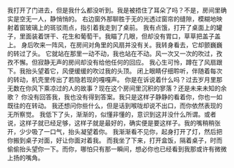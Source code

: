 我打开了门进去，但是我什么都没听到。我是被捂住了耳朵了吗？不是，房间里确实是空无一人，静悄悄的。
右边窗外那聊胜于无的光透过窗帘的缝隙，模糊地映射着窗玻璃上的斑驳雨点，指引着我走到了桌前。
我有点饿，打开了桌面上的罐子，里面装着饼干、花生和葡萄干。我瞄了几眼，但却没有胃口，草草把盖子盖上。
身后吹来一阵风，在房间对角里的风扇并没有关。我转身看去，它却颤巍巍的转过了头。
它就站在那里一动不动，我也站在不动。风一次又一次的吹过，孜孜不懈。但寂静无声的房间却没有给他任何的回应。
我心生可怜，蹲在了风扇跟下。我抬头望着它，风便缓缓的吹过我的头顶。
闭上眼睛仔细聆听，伴随着每次的转动，机壳里传出了若隐若现的嘎嘎声。
你是在诉说着什么吗？过去岁月里那无数在你风下乘凉过的人的故事？现在这个房间里沉积的寥落？还是未来未知的余歌？
你没有回答我，我也没有得到答案。我只是这样子静静的看着你，你也一如既往的在转动。
我还想问你些什么，但是话到喉咙却说不出口，而你依然表现的无所察觉。
我低下了头，渐渐的，似懂非懂的，意识到这并没什么所谓。或者说，这样子就已经足够，这样子就是最好的，确实便是要这样子。我的嘴稍稍张开，少少吸了一口气，抬头凝望着你。
我渐渐看不见你，起身打开了灯，然后把你搬到桌子对面，好让你面对着我。
而我坐了下来，打开盒饭，隔着桌子，时而偷偷抬头望你一下。而你，哪怕只有那一瞬间，想必你也已经看到我那或许有微微上扬的嘴角。
